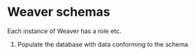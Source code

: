 # Weaver schemas

Each instance of Weaver has a role etc.

1. Populate the database with data conforming to the schema